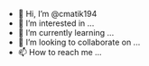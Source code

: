 - 👋 Hi, I’m @cmatik194
- 👀 I’m interested in ...
- 🌱 I’m currently learning ...
- 💞️ I’m looking to collaborate on ...
- 📫 How to reach me ...

<!---
cmatik194/cmatik194 is a ✨ special ✨ repository because its `README.md` (this file) appears on your GitHub profile.
You can click the Preview link to take a look at your changes.
--->
